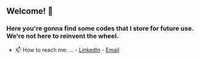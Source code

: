 ## Welcome! 👋

### Here you're gonna find some codes that I store for future use. We're not here to reinvent the wheel.
<!--
**VFDouglas/vfdouglas** is a ✨ _special_ ✨ repository because its `README.md` (this file) appears on your GitHub profile.

Here are some ideas to get you started:

- 🔭 I’m currently working on ...
- 🌱 I’m currently learning ...
- 👯 I’m looking to collaborate on ...
- 🤔 I’m looking for help with ...
- 💬 Ask me about ...
- 📫 How to reach me: ...
- ⚡ Fun fact: ...
-->

- 📫 How to reach me: ...
		- [LinkedIn]
		- [Email](mailto:douglas.dvferreira@gmail.com)


[LinkedIn]: https://linkedin.com/in/douglas-vicentini
